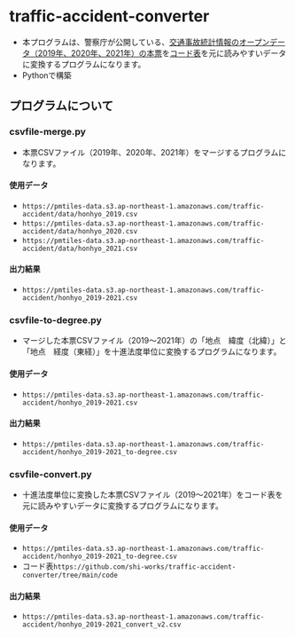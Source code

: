 # traffic-accident-converter
- 本プログラムは、警察庁が公開している、[交通事故統計情報のオープンデータ（2019年、2020年、2021年）の本票](https://www.npa.go.jp/publications/statistics/koutsuu/opendata/index_opendata.html)を[コード表](https://www.npa.go.jp/publications/statistics/koutsuu/opendata/index_opendata.html)を元に読みやすいデータに変換するプログラムになります。
- Pythonで構築

## プログラムについて

### csvfile-merge.py
- 本票CSVファイル（2019年、2020年、2021年）をマージするプログラムになります。

#### 使用データ
- `https://pmtiles-data.s3.ap-northeast-1.amazonaws.com/traffic-accident/data/honhyo_2019.csv`
- `https://pmtiles-data.s3.ap-northeast-1.amazonaws.com/traffic-accident/data/honhyo_2020.csv`
- `https://pmtiles-data.s3.ap-northeast-1.amazonaws.com/traffic-accident/data/honhyo_2021.csv`

#### 出力結果
- `https://pmtiles-data.s3.ap-northeast-1.amazonaws.com/traffic-accident/honhyo_2019-2021.csv`

### csvfile-to-degree.py
- マージした本票CSVファイル（2019～2021年）の「地点　緯度（北緯）」と「地点　経度（東経）」を十進法度単位に変換するプログラムになります。

#### 使用データ
- `https://pmtiles-data.s3.ap-northeast-1.amazonaws.com/traffic-accident/honhyo_2019-2021.csv`

#### 出力結果
- `https://pmtiles-data.s3.ap-northeast-1.amazonaws.com/traffic-accident/honhyo_2019-2021_to-degree.csv`

### csvfile-convert.py
- 十進法度単位に変換した本票CSVファイル（2019～2021年）をコード表を元に読みやすいデータに変換するプログラムになります。

#### 使用データ
- `https://pmtiles-data.s3.ap-northeast-1.amazonaws.com/traffic-accident/honhyo_2019-2021_to-degree.csv`
- コード表`https://github.com/shi-works/traffic-accident-converter/tree/main/code`

#### 出力結果
- `https://pmtiles-data.s3.ap-northeast-1.amazonaws.com/traffic-accident/honhyo_2019-2021_convert_v2.csv`
